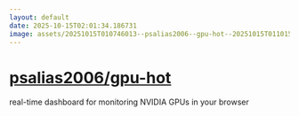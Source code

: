```yaml
---
layout: default
date: 2025-10-15T02:01:34.186731
image: assets/20251015T010746013--psalias2006--gpu-hot--20251015T011015254--cropped.png
---
```


# [psalias2006/gpu-hot](https://github.com/psalias2006/gpu-hot)

real-time dashboard for monitoring NVIDIA GPUs in your browser
